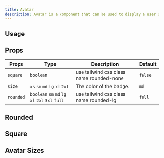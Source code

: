 ```yaml
---
title: Avatar
description: Avatar is a component that can be used to display a user's avatar.
---
```


## Usage

<usage></usage>

## Props

| Props     | Type                                             | Description                              | Default |
| --------- | ------------------------------------------------ | ---------------------------------------- | ------- |
| `square`  | `boolean`                                        | use tailwind css class name rounded-none | `false` |
| `size`    | `xs` `sm` `md` `lg` `xl` `2xl`                   | The color of the badge.                  | `md`    |
| `rounded` | `boolean` `sm` `md` `lg` `xl` `2xl` `3xl` `full` | use tailwind css class name rounded-lg   | `full`  |

## Rounded

<preview code='<Avatar rounded />'>
</preview>

## Square

<preview code='<Avatar square />'>
</preview>

## Avatar Sizes

<preview code='<div className="flex w-max items-end gap-4">
      <Avatar size="xs" />
      <Avatar size="sm" />
      <Avatar size="md" />
      <Avatar size="lg" />
      <Avatar size="xl" />
      <Avatar size="2xl" />
    </div>'>
</preview>
